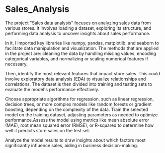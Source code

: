 # Sales_Analysis

The project "Sales data analysis" focuses on analyzing sales data from various stores. It involves loading a dataset, exploring its structure, and performing data analysis to uncover insights about sales performance.

In it, I imported key libraries like numpy, pandas, matplotlib, and seaborn to facilitate data manipulation and visualization. The methods that are applied in the project are:
cleaning the data by handling missing values, encoding categorical variables, and normalizing or scaling numerical features if necessary. 

Then, identify the most relevant features that impact store sales. This could involve exploratory data analysis (EDA) to visualize relationships and correlations. The dataset is then divided into training and testing sets to evaluate the model's performance effectively.

Choose appropriate algorithms for regression, such as linear regression, decision trees, or more complex models like random forests or gradient boosting, depending on the complexity of the data.
Train the selected model on the training dataset, adjusting parameters as needed to optimize performance.Assess the model using metrics like mean absolute error (MAE), root mean squared error (RMSE), or R-squared to determine how well it predicts store sales on the test set.

Analyze the model results to draw insights about which factors most significantly influence sales, aiding in business decision-making.
